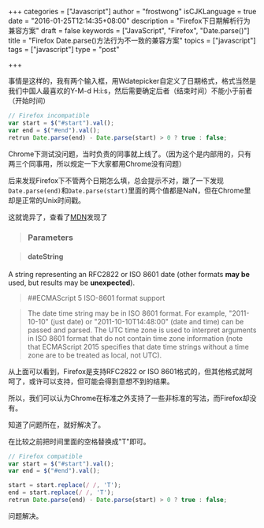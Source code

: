 +++
categories = ["Javascript"]
author = "frostwong"
isCJKLanguage = true
date = "2016-01-25T12:14:35+08:00"
description = "Firefox下日期解析行为兼容方案"
draft = false
keywords = ["JavaScript", "Firefox", "Date.parse()"]
title = "Firefox Date.parse()方法行为不一致的兼容方案"
topics = ["javascript"]
tags = ["javascript"]
type = "post"

+++

事情是这样的，我有两个输入框，用Wdatepicker自定义了日期格式，格式当然是我们中国人最喜欢的Y-M-d H:i:s，然后需要确定后者（结束时间）不能小于前者（开始时间）

```javascript
// Firefox incompatible
var start = $("#start").val();
var end = $("#end").val();
retrun Date.parse(end) - Date.parse(start) > 0 ? true : false;
```

Chrome下测试没问题，当时负责的同事就上线了。（因为这个是内部用的，只有两三个同事用，所以规定一下大家都用Chrome没有问题）

后来发现Firefox下不管两个日期怎么填，总会提示不对，跟了一下发现`Date.parse(end)`和`Date.parse(start)`里面的两个值都是NaN，但在Chrome里却是正常的Unix时间戳。

这就诡异了，查看了[MDN](https://developer.mozilla.org/zh-CN/docs/Web/JavaScript/Reference/Global_Objects/Date/parse)发现了

> ### Parameters

> #### dateString
A string representing an RFC2822 or ISO 8601 date (other formats **may be** used, but results may be **unexpected**).


> ##ECMAScript 5 ISO-8601 format support

> The date time string may be in ISO 8601 format. For example, "2011-10-10" (just date) or "2011-10-10T14:48:00" (date and time) can be passed and parsed. The UTC time zone is used to interpret arguments in ISO 8601 format that do not contain time zone information (note that ECMAScript 2015 specifies that date time strings without a time zone are to be treated as local, not UTC).



从上面可以看到，Firefox是支持RFC2822 or ISO 8601格式的，但其他格式就呵呵了，或许可以支持，但可能会得到意想不到的结果。

所以，我们可以认为Chrome在标准之外支持了一些非标准的写法，而Firefox却没有。

知道了问题所在，就好解决了。

在比较之前把时间里面的空格替换成"T"即可。

```javascript
// Firefox compatible
var start = $("#start").val();
var end = $("#end").val();

start = start.replace(/ /, 'T');
end = start.replace(/ /, 'T');
retrun Date.parse(end) - Date.parse(start) > 0 ? true : false;
```

问题解决。



